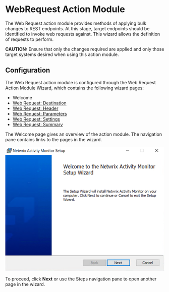 # WebRequest Action Module

The Web Request action module provides methods of applying bulk changes to REST endpoints. At this stage, target endpoints should be identified to invoke web requests against. This wizard allows the definition of requests to perform.

__CAUTION:__ Ensure that only the changes required are applied and only those target systems desired when using this action module.

## Configuration

The Web Request action module is configured through the Web Request Action Module Wizard, which contains the following wizard pages:

- Welcome
- [Web Request: Destination](/docs/product_docs/accessanalyzer/accessanalyzer/enterpriseauditor/admin/action/webrequest/destination.md)
- [Web Request: Header](/docs/product_docs/accessanalyzer/accessanalyzer/enterpriseauditor/admin/action/webrequest/header.md)
- [Web Request: Parameters](/docs/product_docs/accessanalyzer/accessanalyzer/enterpriseauditor/admin/action/webrequest/parameters.md)
- [Web Request: Settings](/docs/product_docs/accessanalyzer/accessanalyzer/enterpriseauditor/admin/action/webrequest/settings.md)
- [Web Request: Summary](/docs/product_docs/accessanalyzer/accessanalyzer/enterpriseauditor/admin/action/webrequest/summary.md)

The Welcome page gives an overview of the action module. The navigation pane contains links to the pages in the wizard.

![Web Request Action Module Wizard Welcome page](/static/img/product_docs/activitymonitor/activitymonitor/install/welcome.png)

To proceed, click __Next__ or use the Steps navigation pane to open another page in the wizard.
